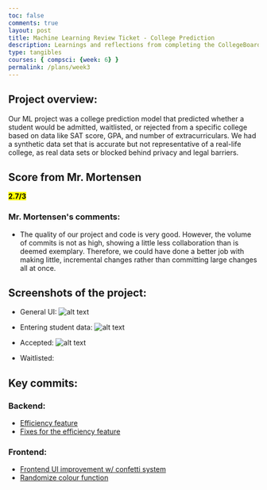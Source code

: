 ```yaml
---
toc: false
comments: true
layout: post
title: Machine Learning Review Ticket - College Prediction
description: Learnings and reflections from completing the CollegeBoard 2021 Practice MC
type: tangibles
courses: { compsci: {week: 6} }
permalink: /plans/week3
---
```


## Project overview:

Our ML project was a college prediction model that predicted whether a student would be admitted, waitlisted, or rejected from a specific college based on data like SAT score, GPA, and number of extracurriculars. We had a synthetic data set that is accurate but not representative of a real-life college, as real data sets or blocked behind privacy and legal barriers.

## Score from Mr. Mortensen
<mark><strong>2.7/3</mark></strong>

### Mr. Mortensen's comments:
- The quality of our project and code is very good. However, the volume of commits is not as high, showing a little less collaboration than is deemed exemplary. Therefore, we could have done a better job with making little, incremental changes rather than committing large changes all at once.

## Screenshots of the project:

- General UI:
![alt text](</ankit_tri2/images/AP CSP - Project screenshot 1 - Ankit.png>)

- Entering student data:
![alt text](</ankit_tri2/images/AP CSP - Project screenshot 2 - Ankit.png>)

- Accepted:
![alt text](</ankit_tri2/images/AP CSP - Project screenshot 3 - Ankit.png>)

- Waitlisted:


## Key commits:

### Backend:
- [Efficiency feature](https://github.com/tarunja1ks/CPTTRI3COLLEGEML/commit/3de1d3f55aa31eb2b15ec6e99acfab8a7ed93431)
- [Fixes for the efficiency feature](https://github.com/tarunja1ks/CPTTRI3COLLEGEML/commit/2991c042b4331188369be6abc3282ae13956d0ff)

### Frontend:
- [Frontend UI improvement w/ confetti system](https://github.com/rliao569/cpt_project2/commit/86bb61694d50ba090252e1cdf3a0b586346fe9ba)
- [Randomize colour function](https://github.com/rliao569/cpt_project2/commit/aa5d0757c7f2f016d628d48bba9bb9c357282fcf)